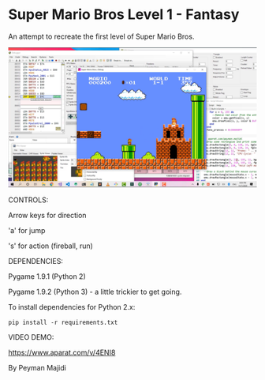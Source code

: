 Super Mario Bros Level 1 - Fantasy
=============

An attempt to recreate the first level of Super Mario Bros.

![screenshot](screenshot.png)

CONTROLS: 

Arrow keys for direction

'a' for jump

's' for action (fireball, run)


DEPENDENCIES:

Pygame 1.9.1 (Python 2)

Pygame 1.9.2 (Python 3) - a little trickier to get going.

To install dependencies for Python 2.x:

	pip install -r requirements.txt

VIDEO DEMO:

https://www.aparat.com/v/4ENI8

By Peyman Majidi